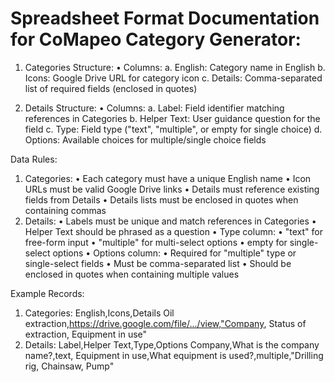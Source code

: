 # Spreadsheet Format Documentation for CoMapeo Category Generator:

1. Categories Structure:
•  Columns:
  a. English: Category name in English
  b. Icons: Google Drive URL for category icon
  c. Details: Comma-separated list of required fields (enclosed in quotes)

2. Details Structure:
•  Columns:
  a. Label: Field identifier matching references in Categories
  b. Helper Text: User guidance question for the field
  c. Type: Field type ("text", "multiple", or empty for single choice)
  d. Options: Available choices for multiple/single choice fields

Data Rules:
1. Categories:
•  Each category must have a unique English name
•  Icon URLs must be valid Google Drive links
•  Details must reference existing fields from Details
•  Details lists must be enclosed in quotes when containing commas
2. Details:
•  Labels must be unique and match references in Categories
•  Helper Text should be phrased as a question
•  Type column:
•  "text" for free-form input
•  "multiple" for multi-select options
•  empty for single-select options
•  Options column:
•  Required for "multiple" type or single-select fields
•  Must be comma-separated list
•  Should be enclosed in quotes when containing multiple values

Example Records:
1. Categories:
English,Icons,Details
Oil extraction,https://drive.google.com/file/.../view,"Company, Status of extraction, Equipment in use"
2. Details:
Label,Helper Text,Type,Options
Company,What is the company name?,text,
Equipment in use,What equipment is used?,multiple,"Drilling rig, Chainsaw, Pump"
